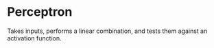 # Perceptron
Takes inputs, performs a linear combination, and tests them against an activation function.
